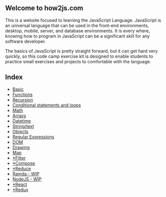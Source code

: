 ## Welcome to how2js.com

This is a website focused to learning the JavaScript Language. JavaScript is an
universal language that can be used in the front-end environments, desktop, mobile,
server, and database environments. It is every where, knowing how to program in
JavaScript can be a significant skill for any software developer.

The basics of JavaScript is pretty straight forward, but it can get hard very
quickly, so this code camp exercise kit is designed to enable students to
practice small exercises and projects to comfortable with the language.

## Index

* [Basic](basic/)
* [Functions](functions/)
* [Recursion](recursion/)
* [Conditional statements and loops](controlflow/)
* [Math](math/)
* [Arrays](arrays/)
* [Datetime](datetime/)
* [String/text](strings/)
* [Objects](objects/)
* [Regular Expressions](regex/)
* [DOM](dom/)
* [Drawing](drawing/)
* [Map](map/)
* [*Filter](filter/)
* [*Compose](compose/)
* [*Reduce](reduce/)
* [Ramda - WIP](ramda/)
* [NodeJS - WIP](nodejs/)
* [*React](react/)
* [*Redux](redux/)
